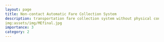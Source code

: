 ```yaml
---
layout: page
title: Non-contact Automatic Fare Collection System
description: transportation fare collection system without physical contact. 
img:assets/img/MEfinal.jpg
importance: 3
category: 2
---
```

